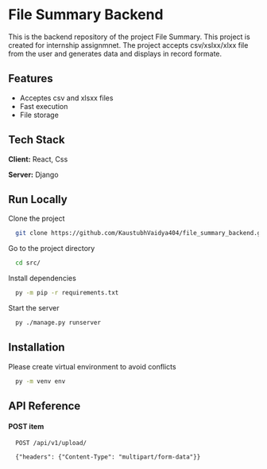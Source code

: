 
# File Summary Backend

This is the backend repository of the project File Summary. This project is created for internship assignmnet. The project accepts csv/xslxx/xlxx file from the user and generates data and displays in record formate.


## Features

- Acceptes csv and xlsxx files
- Fast execution
- File storage


## Tech Stack

**Client:** React, Css

**Server:** Django


## Run Locally

Clone the project

```bash
  git clone https://github.com/KaustubhVaidya404/file_summary_backend.git
```

Go to the project directory

```bash
  cd src/
```

Install dependencies


```bash
  py -m pip -r requirements.txt
```

Start the server

```bash
  py ./manage.py runserver
```


## Installation

Please create virtual environment to avoid conflicts

```bash
  py -m venv env
```
    
## API Reference


#### POST item

```
  POST /api/v1/upload/

  {"headers": {"Content-Type": "multipart/form-data"}}
```